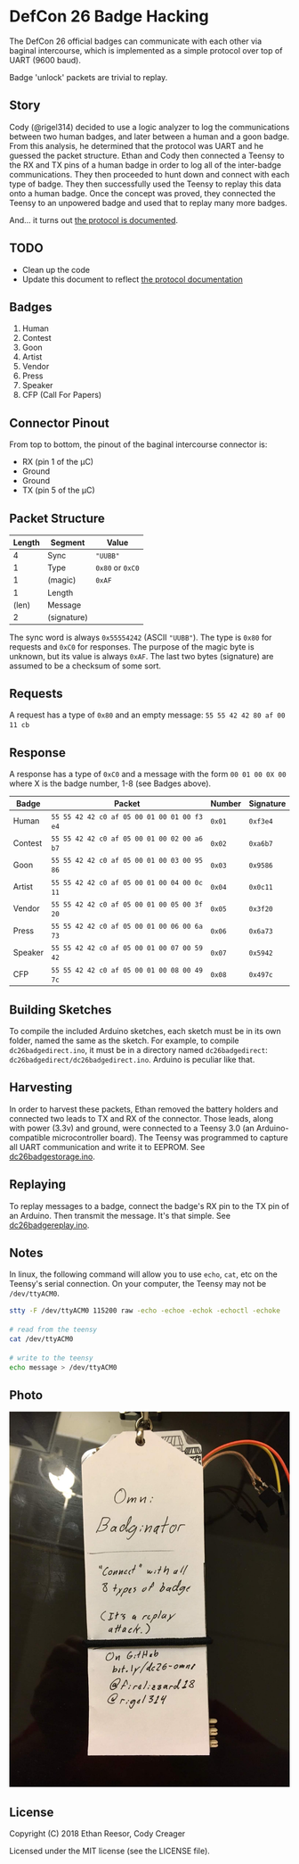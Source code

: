 # DefCon 26 Badge Hacking

The DefCon 26 official badges can communicate with each other via baginal intercourse, which is implemented as a simple protocol over top of UART (9600 baud).

Badge 'unlock' packets are trivial to replay.

## Story

Cody (@rigel314) decided to use a logic analyzer to log the communications between two human badges, and later between a human and a goon badge. From this analysis, he determined that the protocol was UART and he guessed the packet structure. Ethan and Cody then connected a Teensy to the RX and TX pins of a human badge in order to log all of the inter-badge communications. They then proceeded to hunt down and connect with each type of badge. They then successfully used the Teensy to replay this data onto a human badge. Once the concept was proved, they connected the Teensy to an unpowered badge and used that to replay many more badges.

And... it turns out [the protocol is documented](https://github.com/Wireb/badge_bus/wiki).

## TODO

  * Clean up the code
  * Update this document to reflect [the protocol documentation](https://github.com/Wireb/badge_bus/wiki)

## Badges

  1. Human
  2. Contest
  3. Goon
  4. Artist
  5. Vendor
  6. Press
  7. Speaker
  8. CFP (Call For Papers)
  
## Connector Pinout

From top to bottom, the pinout of the baginal intercourse connector is:

  * RX (pin 1 of the µC)
  * Ground
  * Ground
  * TX (pin 5 of the µC)

## Packet Structure

| Length | Segment     | Value            |
| ------ | ----------- | ---------------- |
| 4      | Sync        | `"UUBB"`         |
| 1      | Type        | `0x80` or `0xC0` |
| 1      | (magic)     | `0xAF`           |
| 1      | Length      |                  |
| (len)  | Message     |                  |
| 2      | (signature) |                  |

The sync word is always `0x55554242` (ASCII `"UUBB"`). The type is `0x80` for requests and `0xC0` for responses. The purpose of the magic byte is unknown, but its value is always `0xAF`. The last two bytes (signature) are assumed to be a checksum of some sort.

## Requests

A request has a type of `0x80` and an empty message: `55 55 42 42 80 af 00 11 cb`

## Response

A response has a type of `0xC0` and a message with the form `00 01 00 0X 00` where X is the badge number, 1-8 (see Badges above).

| Badge   | Packet                                      | Number | Signature |
| ------- | ------------------------------------------- | ------ | --------- |
| Human   | `55 55 42 42 c0 af 05 00 01 00 01 00 f3 e4` | `0x01` | `0xf3e4`  |
| Contest | `55 55 42 42 c0 af 05 00 01 00 02 00 a6 b7` | `0x02` | `0xa6b7`  |
| Goon    | `55 55 42 42 c0 af 05 00 01 00 03 00 95 86` | `0x03` | `0x9586`  |
| Artist  | `55 55 42 42 c0 af 05 00 01 00 04 00 0c 11` | `0x04` | `0x0c11`  |
| Vendor  | `55 55 42 42 c0 af 05 00 01 00 05 00 3f 20` | `0x05` | `0x3f20`  |
| Press   | `55 55 42 42 c0 af 05 00 01 00 06 00 6a 73` | `0x06` | `0x6a73`  |
| Speaker | `55 55 42 42 c0 af 05 00 01 00 07 00 59 42` | `0x07` | `0x5942`  |
| CFP     | `55 55 42 42 c0 af 05 00 01 00 08 00 49 7c` | `0x08` | `0x497c`  |

## Building Sketches

To compile the included Arduino sketches, each sketch must be in its own folder, named the same as the sketch. For example, to compile `dc26badgedirect.ino`, it must be in a directory named `dc26badgedirect`: `dc26badgedirect/dc26badgedirect.ino`. Arduino is peculiar like that.

## Harvesting

In order to harvest these packets, Ethan removed the battery holders and connected two leads to TX and RX of the connector. Those leads, along with power (3.3v) and ground, were connected to a Teensy 3.0 (an Arduino-compatible microcontroller board). The Teensy was programmed to capture all UART communication and write it to EEPROM. See [dc26badgestorage.ino](dc26badgestorage.ino).

## Replaying

To replay messages to a badge, connect the badge's RX pin to the TX pin of an Arduino. Then transmit the message. It's that simple. See [dc26badgereplay.ino](dc26badgereplay.ino).

## Notes

In linux, the following command will allow you to use `echo`, `cat`, etc on the Teensy's serial connection. On your computer, the Teensy may not be `/dev/ttyACM0`.

```bash
stty -F /dev/ttyACM0 115200 raw -echo -echoe -echok -echoctl -echoke

# read from the teensy
cat /dev/ttyACM0

# write to the teensy
echo message > /dev/ttyACM0
```

## Photo
![Omni Badginator](omnibadginator.jpg)

## License

Copyright (C) 2018 Ethan Reesor, Cody Creager

Licensed under the MIT license (see the LICENSE file).
